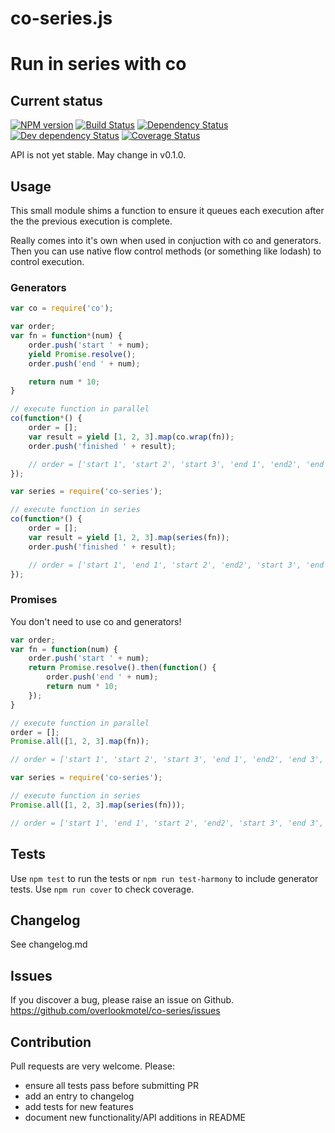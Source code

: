 # co-series.js

# Run in series with co

## Current status

[![NPM version](https://img.shields.io/npm/v/co-series.svg)](https://www.npmjs.com/package/co-series)
[![Build Status](https://img.shields.io/travis/overlookmotel/co-series/master.svg)](http://travis-ci.org/overlookmotel/co-series)
[![Dependency Status](https://img.shields.io/david/overlookmotel/co-series.svg)](https://david-dm.org/overlookmotel/co-series)
[![Dev dependency Status](https://img.shields.io/david/dev/overlookmotel/co-series.svg)](https://david-dm.org/overlookmotel/co-series)
[![Coverage Status](https://img.shields.io/coveralls/overlookmotel/co-series/master.svg)](https://coveralls.io/r/overlookmotel/co-series)

API is not yet stable. May change in v0.1.0.

## Usage

This small module shims a function to ensure it queues each execution after the the previous execution is complete.

Really comes into it's own when used in conjuction with co and generators. Then you can use native flow control methods (or something like lodash) to control execution.

### Generators

```js
var co = require('co');

var order;
var fn = function*(num) {
    order.push('start ' + num);
    yield Promise.resolve();
    order.push('end ' + num);

    return num * 10;
}

// execute function in parallel
co(function*() {
    order = [];
    var result = yield [1, 2, 3].map(co.wrap(fn));
    order.push('finished ' + result);

    // order = ['start 1', 'start 2', 'start 3', 'end 1', 'end2', 'end 3', 'finished [10, 20, 30]']
});
```

```js
var series = require('co-series');

// execute function in series
co(function*() {
    order = [];
    var result = yield [1, 2, 3].map(series(fn));
    order.push('finished ' + result);

    // order = ['start 1', 'end 1', 'start 2', 'end2', 'start 3', 'end 3', 'finished [10, 20, 30]']
});
```

### Promises

You don't need to use co and generators!

```js
var order;
var fn = function(num) {
    order.push('start ' + num);
    return Promise.resolve().then(function() {
        order.push('end ' + num);
        return num * 10;
    });
}

// execute function in parallel
order = [];
Promise.all([1, 2, 3].map(fn));

// order = ['start 1', 'start 2', 'start 3', 'end 1', 'end2', 'end 3', 'finished [10, 20, 30]']
```

```js
var series = require('co-series');

// execute function in series
Promise.all([1, 2, 3].map(series(fn)));

// order = ['start 1', 'end 1', 'start 2', 'end2', 'start 3', 'end 3', 'finished [10, 20, 30]']
```

## Tests

Use `npm test` to run the tests or `npm run test-harmony` to include generator tests.
Use `npm run cover` to check coverage.

## Changelog

See changelog.md

## Issues

If you discover a bug, please raise an issue on Github. https://github.com/overlookmotel/co-series/issues

## Contribution

Pull requests are very welcome. Please:

* ensure all tests pass before submitting PR
* add an entry to changelog
* add tests for new features
* document new functionality/API additions in README
